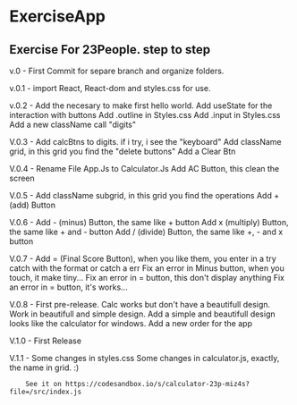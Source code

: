 # ExerciseApp
Exercise For 23People. step to step  
-----------------------------------------
v.0   - First Commit for separe branch and organize folders.

v.0.1 - import React, React-dom and styles.css for use.

v.0.2 - Add the necesary to make first hello world. 
        Add useState for the interaction with buttons
        Add .outline in Styles.css
        Add .input in Styles.css 
        Add a new className call "digits" 
	
V.0.3 - Add calcBtns to digits. if i try, i see the "keyboard"
        Add className grid, in this grid you find the "delete buttons" 
        Add a Clear Btn
	
V.0.4 - Rename File App.Js to Calculator.Js
        Add AC Button, this clean the screen
	
V.0.5 - Add className subgrid, in this grid you find the operations
        Add + (add) Button
	
V.0.6 - Add - (minus) Button, the same like + button
        Add x (multiply) Button, the same like + and - button
        Add / (divide) Button, the same like +, - and x button
	
V.0.7 - Add = (Final Score Button), when you like them, you enter in a try catch with the format or catch a err
        Fix an error in Minus button, when you touch, it make tiny...
        Fix an error in = button, this don't display anything
        Fix an error in = button, it's works...
	
V.0.8 - First pre-release. Calc works but don't have a beautifull design. 
        Work in beautifull and simple design.
        Add a simple and beautifull design looks like the calculator for windows.
        Add a new order for the app
	
V.1.0 - First Release

V.1.1 - Some changes in styles.css
        Some changes in calculator.js, exactly, the name in grid. 
        :)
        
        See it on https://codesandbox.io/s/calculator-23p-miz4s?file=/src/index.js

        
        
